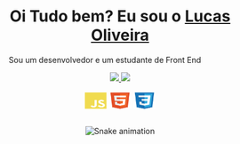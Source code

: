 <div>
  
  <h1 align="center">
    Oi Tudo bem? Eu sou o 
    <a href=https://www.linkedin.com/in/lucas-oliveira-89823b246/">Lucas Oliveira</a>
  </h1>
  
  <p align="center">
    Sou um desenvolvedor e um estudante de Front End
    <a href="https:" target="_blank">
      <img
           width="10%" 
           align="center" 
           valign="middle"
           target="_blank" 
      />
    </a>  
  </p>
  
  <p align="center">
  </p>
  
</div>

<div align="center">
  <a href="https://github.com/Dylucas07">
    <img height="150em" src="https://github-readme-stats.vercel.app/api?username=lucasOliveira&count_private=true&include_all_commits=true&show_icons=true&theme=dracula&hide_border=false&show_owner=true"/>
    <img height="150em" src="https://github-readme-stats.vercel.app/api/top-langs/?username=duribeiro&theme=dracula&hide_border=false&&layout=compact"/>
  </a>
</div>

<div align="center" valign="top"><br>

  <img align="center" alt="Js" height="30" width="40" src="https://raw.githubusercontent.com/devicons/devicon/master/icons/javascript/javascript-plain.svg">
  <img align="center" alt="HTML" height="30" width="40" src="https://raw.githubusercontent.com/devicons/devicon/master/icons/html5/html5-original.svg">
  <img align="center" alt="CSS" height="30" width="40" src="https://raw.githubusercontent.com/devicons/devicon/master/icons/css3/css3-original.svg">
  </div><br>

<div align="center">


<div align="center">

  ![Snake animation](https://github.com/danielbped/danielbped/blob/output/github-contribution-grid-snake.svg)
  
</div>

